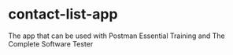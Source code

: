 # contact-list-app
The app that can be used with Postman Essential Training and The Complete Software Tester